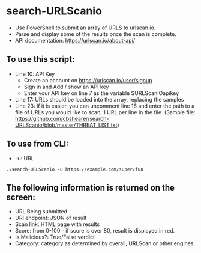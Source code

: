 # search-URLScanio
- Use PowerShell to submit an array of URLS to urlscan.io.
- Parse and display some of the results once the scan is complete.
- API documentation: https://urlscan.io/about-api/

## To use this script:
- Line 10: API Key
  - Create an account on https://urlscan.io/user/signup
  - Sign in and Add / show an API key
  - Enter your API key on line 7 as the variable $URLScanIOapikey
- Line 17: URLs should be loaded into the array, replacing the samples
- Line 23: If it is easier, you can uncomment line 16 and enter the path to a file of URLs you would like to scan; 1 URL per line in the file. (Sample file: https://github.com/cbshearer/search-URLScanio/blob/master/THREAT_LIST.txt) 

## To use from CLI:
- -u: URL
```
.\search-URLScanio -u https://example.com/super/fun
```
## The following information is returned on the screen: 
- URL Being submitted
- URI endpoint: JSON of result
- Scan link: HTML page with results
- Score: from 0-100 - if score is over 80, result is displayed in red.
- Is Malicious?: True/False verdict
- Category: category as determined by overall, URLScan or other engines.
